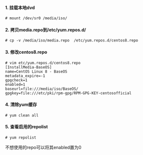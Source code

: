 #### 1. 挂载本地dvd
```console
# mount /dev/sr0 /media/iso/
```

#### 2. 拷贝media.repo到/etc/yum.repos.d/
```console
# cp -v /media/iso/media.repo  /etc/yum.repos.d/centos8.repo
```

#### 3. 修改centos8.repo
```console
# vim etc/yum.repos.d/centos8.repo
[InstallMedia-BaseOS]
name=CentOS Linux 8 - BaseOS
metadata_expire=-1
gpgcheck=1
enabled=1
baseurl=file:///media/iso/BaseOS/
gpgkey=file:///etc/pki/rpm-gpg/RPM-GPG-KEY-centosofficial
```

#### 4. 清除yum缓存
```console
# yum clean all
```

#### 5. 查看启用的repolist
```console
# yum repolist
```
不想使用的repo可以将其enabled置为0

